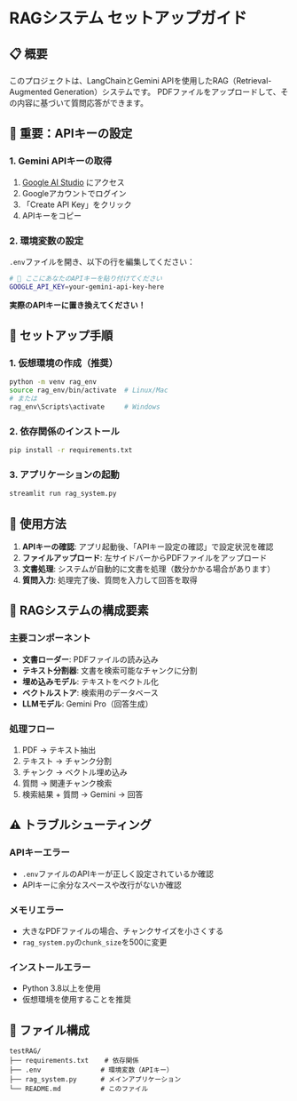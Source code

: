 # RAGシステム セットアップガイド

## 📋 概要
このプロジェクトは、LangChainとGemini APIを使用したRAG（Retrieval-Augmented Generation）システムです。
PDFファイルをアップロードして、その内容に基づいて質問応答ができます。

## 🔑 重要：APIキーの設定

### 1. Gemini APIキーの取得
1. [Google AI Studio](https://makersuite.google.com/app/apikey) にアクセス
2. Googleアカウントでログイン
3. 「Create API Key」をクリック
4. APIキーをコピー

### 2. 環境変数の設定
`.env`ファイルを開き、以下の行を編集してください：

```bash
# 🔑 ここにあなたのAPIキーを貼り付けてください
GOOGLE_API_KEY=your-gemini-api-key-here
```

**実際のAPIキーに置き換えてください！**

## 🚀 セットアップ手順

### 1. 仮想環境の作成（推奨）
```bash
python -m venv rag_env
source rag_env/bin/activate  # Linux/Mac
# または
rag_env\Scripts\activate     # Windows
```

### 2. 依存関係のインストール
```bash
pip install -r requirements.txt
```

### 3. アプリケーションの起動
```bash
streamlit run rag_system.py
```

## 📖 使用方法

1. **APIキーの確認**: アプリ起動後、「APIキー設定の確認」で設定状況を確認
2. **ファイルアップロード**: 左サイドバーからPDFファイルをアップロード
3. **文書処理**: システムが自動的に文書を処理（数分かかる場合があります）
4. **質問入力**: 処理完了後、質問を入力して回答を取得

## 🔧 RAGシステムの構成要素

### 主要コンポーネント
- **文書ローダー**: PDFファイルの読み込み
- **テキスト分割器**: 文書を検索可能なチャンクに分割
- **埋め込みモデル**: テキストをベクトル化
- **ベクトルストア**: 検索用のデータベース
- **LLMモデル**: Gemini Pro（回答生成）

### 処理フロー
1. PDF → テキスト抽出
2. テキスト → チャンク分割
3. チャンク → ベクトル埋め込み
4. 質問 → 関連チャンク検索
5. 検索結果 + 質問 → Gemini → 回答

## ⚠️ トラブルシューティング

### APIキーエラー
- `.env`ファイルのAPIキーが正しく設定されているか確認
- APIキーに余分なスペースや改行がないか確認

### メモリエラー
- 大きなPDFファイルの場合、チャンクサイズを小さくする
- `rag_system.py`の`chunk_size`を500に変更

### インストールエラー
- Python 3.8以上を使用
- 仮想環境を使用することを推奨

## 📁 ファイル構成
```
testRAG/
├── requirements.txt    # 依存関係
├── .env               # 環境変数（APIキー）
├── rag_system.py      # メインアプリケーション
└── README.md          # このファイル
```
